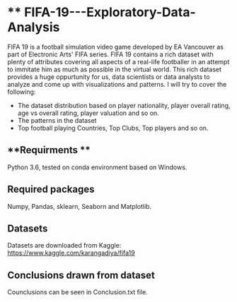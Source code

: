 #            **                             FIFA-19---Exploratory-Data-Analysis


FIFA 19 is a football simulation video game developed by EA Vancouver as part of Electronic Arts' FIFA series. FIFA 19 contains a rich dataset with plenty of attributes covering all aspects of a real-life footballer in an attempt to immitate him as much as possible in the virtual world. This rich dataset provides a huge oppurtunity for us, data scientists or data analysts to analyze and come up with visualizations and patterns. I will try to cover the following:

- The dataset distribution based on player nationality, player overall rating, age vs overall rating, player valuation and so on.
- The patterns in the dataset
- Top football playing Countries, Top Clubs, Top players and so on.

## **Requirments **

Python 3.6, tested on conda environment based on Windows.

## **Required packages**

Numpy, Pandas, sklearn, Seaborn and  Matplotlib.

## **Datasets**

Datasets are downloaded from Kaggle: https://www.kaggle.com/karangadiya/fifa19


## Conclusions drawn from dataset

Counclusions can be seen in Conclusion.txt file.
